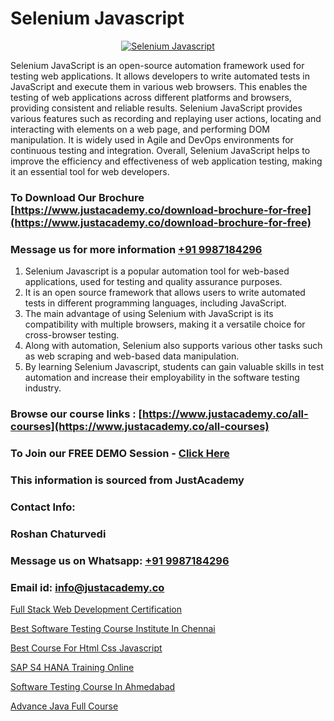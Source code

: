 # Selenium Javascript

<p align="center">
  <a href="https://justacademy.co/course-detail/javascript-training">
    <img src="https://justacademy.co/storage2/course_image/1676636853_course_image.webp" alt="Selenium Javascript">
  </a>
</p>


Selenium JavaScript is an open-source automation framework used for testing web applications. It allows developers to write automated tests in JavaScript and execute them in various web browsers. This enables the testing of web applications across different platforms and browsers, providing consistent and reliable results. Selenium JavaScript provides various features such as recording and replaying user actions, locating and interacting with elements on a web page, and performing DOM manipulation. It is widely used in Agile and DevOps environments for continuous testing and integration. Overall, Selenium JavaScript helps to improve the efficiency and effectiveness of web application testing, making it an essential tool for web developers.
### To Download Our Brochure [https://www.justacademy.co/download-brochure-for-free](https://www.justacademy.co/download-brochure-for-free)
### Message us for more information [+91 9987184296](https://api.whatsapp.com/send?phone=919987184296)
1) Selenium Javascript is a popular automation tool for web-based applications, used for testing and quality assurance purposes. 
2) It is an open source framework that allows users to write automated tests in different programming languages, including JavaScript. 
3) The main advantage of using Selenium with JavaScript is its compatibility with multiple browsers, making it a versatile choice for cross-browser testing. 
4) Along with automation, Selenium also supports various other tasks such as web scraping and web-based data manipulation. 
5) By learning Selenium Javascript, students can gain valuable skills in test automation and increase their employability in the software testing industry.

### Browse our course links : [https://www.justacademy.co/all-courses](https://www.justacademy.co/all-courses) 
### To Join our FREE DEMO Session - [Click Here](https://www.justacademy.co/register-for-course-demo)


### This information is sourced from JustAcademy
### Contact Info:
### Roshan Chaturvedi
### Message us on Whatsapp: [+91 9987184296](https://api.whatsapp.com/send?phone=919987184296)
### Email id: [info@justacademy.co](mailto:info@justacademy.co)
                
[Full Stack Web Development Certification](https://www.linkedin.com/pulse/full-stack-web-development-certification-justacademy-thane-tlwyc?trackingId=09AnKJEhZFiK1KlLEGsdng%3D%3D&lipi=urn%3Ali%3Apage%3Ad_flagship3_company_admin%3BQUUDXGyzQlqUHLkfVC%2F2FQ%3D%3D)

[Best Software Testing Course Institute In Chennai](https://www.linkedin.com/pulse/best-software-testing-course-institute-chennai-uwoyc?trackingId=3sq1XjH7OoaoHF2%2BUru%2BEQ%3D%3D&lipi=urn%3Ali%3Apage%3Ad_flagship3_company_admin%3BzThijShxRS6J0WzPkYT7Lg%3D%3D)

[Best Course For Html Css Javascript](https://medium.com/@surajvaishnav5015/best-course-for-html-css-javascript-f1bfe51d9ff4)

[SAP S4 HANA Training Online](https://medium.com/@surajvaishnav5015/sap-s4-hana-training-online-05c6df0875e5)

[Software Testing Course In Ahmedabad](https://justacademyin.github.io/justacademy/software-testing-course-in-ahmedabad)

[Advance Java Full Course](https://justacademyin.github.io/justacademy/advance-java-full-course)


